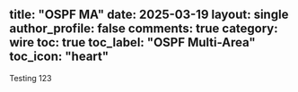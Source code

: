 title:  "OSPF MA"
date:   2025-03-19
layout: single
author_profile: false
comments: true
category: wire
toc: true
toc_label: "OSPF Multi-Area"
toc_icon: "heart"
---

Testing 123
